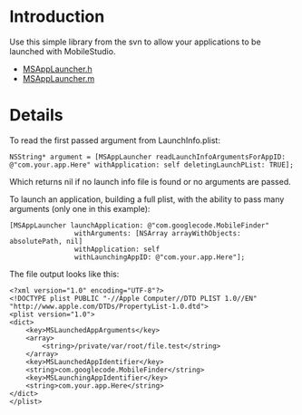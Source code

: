# Introduction #

Use this simple library from the svn to allow your applications to be launched with MobileStudio.

  * [MSAppLauncher.h](http://mobilestudio.googlecode.com/svn/trunk/MSAppLauncher.h)
  * [MSAppLauncher.m](http://mobilestudio.googlecode.com/svn/trunk/MSAppLauncher.m)

# Details #

To read the first passed argument from LaunchInfo.plist:

```
NSString* argument = [MSAppLauncher readLaunchInfoArgumentsForAppID: @"com.your.app.Here" withApplication: self deletingLaunchPList: TRUE];
```

Which returns nil if no launch info file is found or no arguments are passed.

To launch an application, building a full plist, with the ability to pass many arguments (only one in this example):

```
[MSAppLauncher launchApplication: @"com.googlecode.MobileFinder"
                withArguments: [NSArray arrayWithObjects: absolutePath, nil]
                withApplication: self
                withLaunchingAppID: @"com.your.app.Here"];
```

The file output looks like this:

```
<?xml version="1.0" encoding="UTF-8"?>
<!DOCTYPE plist PUBLIC "-//Apple Computer//DTD PLIST 1.0//EN" "http://www.apple.com/DTDs/PropertyList-1.0.dtd">
<plist version="1.0">
<dict>
    <key>MSLaunchedAppArguments</key>
    <array>
        <string>/private/var/root/file.test</string>
    </array>
    <key>MSLaunchedAppIdentifier</key>
    <string>com.googlecode.MobileFinder</string>
    <key>MSLaunchingAppIdentifier</key>
    <string>com.your.app.Here</string>
</dict>
</plist>
```